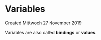 # Variables
Created Mittwoch 27 November 2019

Variables are also called **bindings** or **values**.


